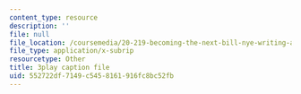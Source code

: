 ```yaml
---
content_type: resource
description: ''
file: null
file_location: /coursemedia/20-219-becoming-the-next-bill-nye-writing-and-hosting-the-educational-show-january-iap-2015/552722df7149c5458161916fc8bc52fb_iR6FUYCNi5A.srt
file_type: application/x-subrip
resourcetype: Other
title: 3play caption file
uid: 552722df-7149-c545-8161-916fc8bc52fb
---
```

